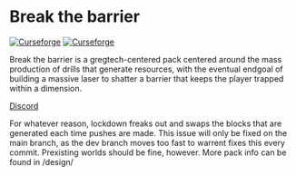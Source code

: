 # Break the barrier 
[![Curseforge](http://cf.way2muchnoise.eu/full_564328_downloads.svg)](https://www.curseforge.com/minecraft/modpacks/break-the-barrier) [![Curseforge](http://cf.way2muchnoise.eu/versions/For%20MC_564328_all.svg)](https://www.curseforge.com/minecraft/modpacks/break-the-barrier)

Break the barrier is a gregtech-centered pack centered around the mass production of drills that generate resources, with the eventual endgoal of building a massive laser to shatter a barrier that keeps the player trapped within a dimension. 

[Discord](https://discord.gg/N8b2JEfAqb)

For whatever reason, lockdown freaks out and swaps the blocks that are generated each time pushes are made. This issue will only be fixed on the main branch, as the dev branch moves too fast to warrent fixes this every commit. Prexisting worlds should be fine, however.
More pack info can be found in /design/
